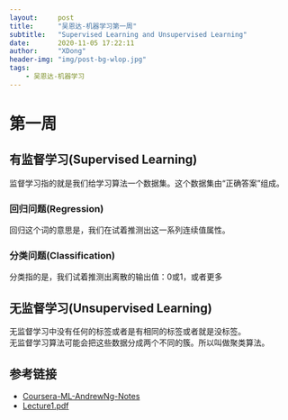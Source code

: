 ```yaml
---
layout:     post
title:      "吴恩达-机器学习第一周"
subtitle:   "Supervised Learning and Unsupervised Learning"
date:       2020-11-05 17:22:11
author:     "XDong"
header-img: "img/post-bg-wlop.jpg"
tags:
    - 吴恩达-机器学习
---
```



# 第一周

## 有监督学习(Supervised Learning)

监督学习指的就是我们给学习算法一个数据集。这个数据集由“正确答案”组成。

### 回归问题(Regression)

回归这个词的意思是，我们在试着推测出这一系列连续值属性。

### 分类问题(Classification)

分类指的是，我们试着推测出离散的输出值：0或1，或者更多

## 无监督学习(Unsupervised Learning)

无监督学习中没有任何的标签或者是有相同的标签或者就是没标签。  
无监督学习算法可能会把这些数据分成两个不同的簇。所以叫做聚类算法。

## 参考链接

- [Coursera-ML-AndrewNg-Notes](file:///C:/Users/He/Desktop/code/Coursera-ML-AndrewNg-Notes/html/week1.html)
- [Lecture1.pdf](/pdf/Lecture1.pdf)
